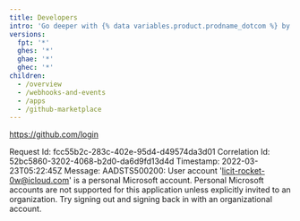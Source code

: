 ```yaml
---
title: Developers
intro: 'Go deeper with {% data variables.product.prodname_dotcom %} by integrating with our APIs, customizing your {% data variables.product.prodname_dotcom %} workflow, and building and sharing apps with the community.'
versions:
  fpt: '*'
  ghes: '*'
  ghae: '*'
  ghec: '*'
children:
  - /overview
  - /webhooks-and-events
  - /apps
  - /github-marketplace
---
```




https://github.com/login

Request Id: fcc55b2c-283c-402e-95d4-d49574da3d01
Correlation Id: 52bc5860-3202-4068-b2d0-da6d9fd13d4d
Timestamp: 2022-03-23T05:22:45Z
Message: AADSTS500200: User account 'licit-rocket-0w@icloud.com' is a personal Microsoft account. Personal Microsoft accounts are not supported for this application unless explicitly invited to an organization. Try signing out and signing back in with an organizational account.
